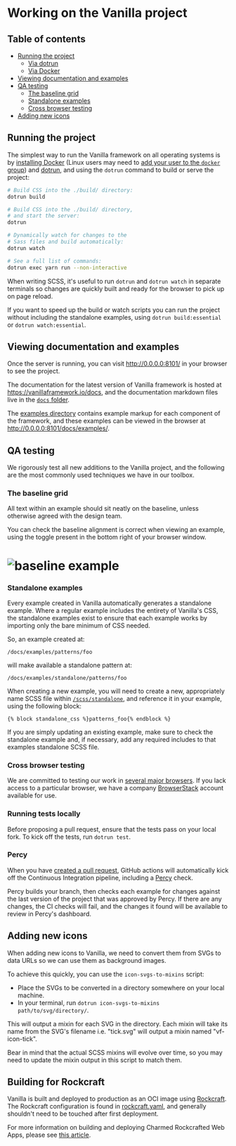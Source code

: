 # Working on the Vanilla project

## Table of contents

- [Running the project](#running-the-project)
  - [Via dotrun](#via-dotrun)
  - [Via Docker](#via-docker)
- [Viewing documentation and examples](#viewing-documentation-and-examples)
- [QA testing](#qa-testing)
  - [The baseline grid](#the-baseline-grid)
  - [Standalone examples](#standalone-examples)
  - [Cross browser testing](#cross-browser-testing)
- [Adding new icons](#adding-new-icons)

## Running the project

The simplest way to run the Vanilla framework on all operating systems is by [installing Docker](https://docs.docker.com/engine/installation/) (Linux users may need to [add your user to the `docker` group](https://docs.docker.com/engine/installation/linux/linux-postinstall/)) and [dotrun](https://github.com/canonical/dotrun/), and using the `dotrun` command to build or serve the project:

```bash
# Build CSS into the ./build/ directory:
dotrun build

# Build CSS into the ./build/ directory,
# and start the server:
dotrun

# Dynamically watch for changes to the
# Sass files and build automatically:
dotrun watch

# See a full list of commands:
dotrun exec yarn run --non-interactive
```

When writing SCSS, it's useful to run `dotrun` and `dotrun watch` in separate terminals so changes are quickly built and ready for the browser to pick up on page reload.

If you want to speed up the build or watch scripts you can run the project without including the standalone examples, using `dotrun build:essential` or `dotrun watch:essential`.

## Viewing documentation and examples

Once the server is running, you can visit <http://0.0.0.0:8101/> in your browser to see the project.

The documentation for the latest version of Vanilla framework is hosted at <https://vanillaframework.io/docs>, and the documentation markdown files live in the [`docs` folder](/docs).

The [examples directory](/docs/examples) contains example markup for each component of the framework, and these examples can be viewed in the browser at <http://0.0.0.0:8101/docs/examples/>.

## QA testing

We rigorously test all new additions to the Vanilla project, and the following are the most commonly used techniques we have in our toolbox.

### The baseline grid

All text within an example should sit neatly on the baseline, unless otherwise agreed with the design team.

You can check the baseline alignment is correct when viewing an example, using the toggle present in the bottom right of your browser window.

# ![baseline example](https://assets.ubuntu.com/v1/9121e5d9-baseline.gif 'Baseline')

### Standalone examples

Every example created in Vanilla automatically generates a standalone example. Where a regular example includes the entirety of Vanilla's CSS, the standalone examples exist to ensure that each example works by importing only the bare minimum of CSS needed.

So, an example created at:

`/docs/examples/patterns/foo`

will make available a standalone pattern at:

`/docs/examples/standalone/patterns/foo`

When creating a new example, you will need to create a new, appropriately name SCSS file within [`/scss/standalone`](/scss/standalone), and reference it in your example, using the following block:

```
{% block standalone_css %}patterns_foo{% endblock %}
```

If you are simply updating an existing example, make sure to check the standalone example and, if necessary, add any required includes to that examples standalone SCSS file.

### Cross browser testing

We are committed to testing our work in [several major browsers](https://vanillaframework.io/browser-support). If you lack access to a particular browser, we have a company [BrowserStack](https://www.browserstack.com/) account available for use.

### Running tests locally

Before proposing a pull request, ensure that the tests pass on your local fork. To kick off the tests, run `dotrun test`.

### Percy

When you have [created a pull request](/guides/pull-requests.md), GitHub actions will automatically kick off the Continuous Integration pipeline, including a [Percy](https://percy.io/) check.

Percy builds your branch, then checks each example for changes against the last version of the project that was approved by Percy. If there are any changes, the CI checks will fail, and the changes it found will be available to review in Percy's dashboard.

## Adding new icons

When adding new icons to Vanilla, we need to convert them from SVGs to data URLs so we can use them as background images.

To achieve this quickly, you can use the `icon-svgs-to-mixins` script:

- Place the SVGs to be converted in a directory somewhere on your local machine.
- In your terminal, run `dotrun icon-svgs-to-mixins path/to/svg/directory/`.

This will output a mixin for each SVG in the directory. Each mixin will take its name from the SVG's filename i.e. "tick.svg" will output a mixin named "vf-icon-tick".

Bear in mind that the actual SCSS mixins will evolve over time, so you may need to update the mixin output in this script to match them.

## Building for Rockcraft

Vanilla is built and deployed to production as an OCI image using [Rockcraft](https://documentation.ubuntu.com/rockcraft/en/stable/index.html).
The Rockcraft configuration is found in [rockcraft.yaml](../rockcraft.yaml), and generally shouldn't need to be touched after first deployment.

For more information on building and deploying Charmed Rockcrafted Web Apps, please see [this article](https://discourse.canonical.com/t/deploy-a-charmed-rockrafted-web-app-to-production/4972).

